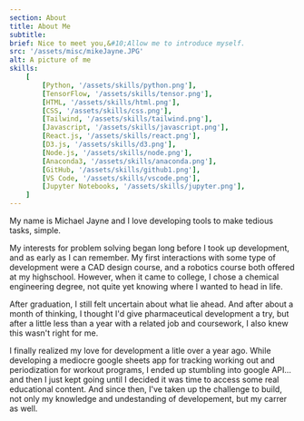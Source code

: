 ```yaml
---
section: About
title: About Me
subtitle:
brief: Nice to meet you,&#10;Allow me to introduce myself.
src: '/assets/misc/mikeJayne.JPG'
alt: A picture of me
skills:
    [
        [Python, '/assets/skills/python.png'],
        [TensorFlow, '/assets/skills/tensor.png'],
        [HTML, '/assets/skills/html.png'],
        [CSS, '/assets/skills/css.png'],
        [Tailwind, '/assets/skills/tailwind.png'],
        [Javascript, '/assets/skills/javascript.png'],
        [React.js, '/assets/skills/react.png'],
        [D3.js, '/assets/skills/d3.png'],
        [Node.js, '/assets/skills/node.png'],
        [Anaconda3, '/assets/skills/anaconda.png'],
        [GitHub, '/assets/skills/github1.png'],
        [VS Code, '/assets/skills/vscode.png'],
        [Jupyter Notebooks, '/assets/skills/jupyter.png'],
    ]
---
```


My name is Michael Jayne and I love
developing tools to make tedious tasks, simple.

My interests for problem solving began long before I
took up development, and as early as I can remember.
My first interactions with some type of development
were a CAD design course, and a robotics course both
offered at my highschool. However, when it came to
college, I chose a chemical engineering degree, not
quite yet knowing where I wanted to head in life.

After graduation, I still felt uncertain about what
lie ahead. And after about a month of thinking, I
thought I&apos;d give pharmaceutical development a
try, but after a little less than a year with a
related job and coursework, I also knew this
wasn&apos;t right for me.

I finally realized my love for development a litle
over a year ago. While developing a mediocre google
sheets app for tracking working out and
periodization for workout programs, I ended up
stumbling into google API... and then I just kept
going until I decided it was time to access some
real educational content. And since then, I&apos;ve
taken up the challenge to build, not only my
knowledge and undestanding of developement, but my
carrer as well.
